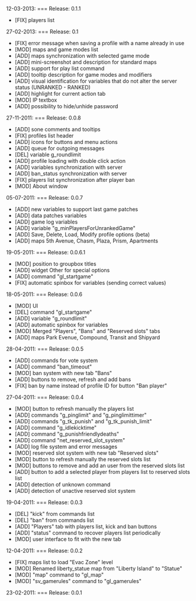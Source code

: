 12-03-2013:
=== Release: 0.1.1
- [FIX] players list

27-02-2013:
=== Release: 0.1
- [FIX] error message when saving a profile with a name already in use
- [MOD] maps and game modes list
- [ADD] maps synchronization with selected game mode
- [ADD] mini-screenshot and description for standard maps
- [ADD] support for play list command
- [ADD] tooltip description for game modes and modifiers
- [ADD] visual identification for variables that do not alter the server status (UNRANKED - RANKED)
- [ADD] highlight for current action tab
- [MOD] IP textbox
- [ADD] possibility to hide/unhide password

27-11-2011:
=== Release: 0.0.8
- [ADD] sone comments and tooltips
- [FIX] profiles list header
- [ADD] icons for buttons and menu actions
- [ADD] queue for outgoing messages
- [DEL] variable g_roundlimit
- [ADD] profile loading with double click action
- [ADD] variables synchronization with server
- [ADD] ban_status synchronization with server
- [FIX] players list synchronization after player ban
- [MOD] About window
	
05-07-2011:
=== Release: 0.0.7
- [ADD] new variables to support last game patches
- [ADD] data patches variables
- [ADD] game log variables
- [ADD] variable "g_minPlayersForUnrankedGame"
- [ADD] Save, Delete, Load, Modify profile options (beta)
- [ADD] maps 5th Avenue, Chasm, Plaza, Prism, Apartments

19-05-2011:
=== Release: 0.0.6.1
- [MOD] position to groupbox titles
- [ADD] widget Other for special options
- [ADD] command "gl_startgame"
- [FIX] automatic spinbox for variables (sending correct values)

18-05-2011:
=== Release: 0.0.6
- [MOD] UI
- [DEL] command "gl_startgame"
- [ADD] variable "g_roundlimit"
- [ADD] automatic spinbox for variables
- [MOD] Merged "Players", "Bans" and "Reserved slots" tabs
- [ADD] maps Park Evenue, Compound, Transit and Shipyard

28-04-2011:
=== Release: 0.0.5
- [ADD] commands for vote system
- [ADD] command "ban_timeout"
- [MOD] ban system with new tab "Bans"
- [ADD] buttons to remove, refresh and add bans
- [FIX] ban by name instead of profile ID for button "Ban player"

27-04-2011:
=== Release: 0.0.4
- [MOD] button to refresh manually the players list
- [ADD] commands "g_pinglimit" and "g_pinglimittimer"
- [ADD] commands "g_tk_punish" and "g_tk_punish_limit"
- [ADD] command "g_idlekicktime"
- [ADD] command "g_punishfriendlydeaths"
- [ADD] command "net_reserved_slot_system"
- [ADD] log file system and error messages
- [MOD] reserved slot system with new tab "Reserved slots"
- [MOD] button to refresh manually the reserved slots list
- [MOD] buttons to remove and add an user from the reserved slots list
- [ADD] button to add a selected player from players list to reserved slots list
- [ADD] detection of unknown command
- [ADD] detection of unactive reserved slot system 

19-04-2011:
=== Release: 0.0.3
- [DEL] "kick" from commands list
- [DEL] "ban" from commands list
- [ADD] "Players" tab with players list, kick and ban buttons
- [ADD] "status" command to recover players list periodically
- [MOD] user interface to fit with the new tab

12-04-2011:
=== Release: 0.0.2
- [FIX] maps list to load "Evac Zone" level 
- [MOD] Renamed liberty_statue map from "Liberty Island" to "Statue"
- [MOD] "map" command to "gl_map"
- [MOD] "sv_gamerules" command to "gl_gamerules"

23-02-2011:
=== Release: 0.0.1